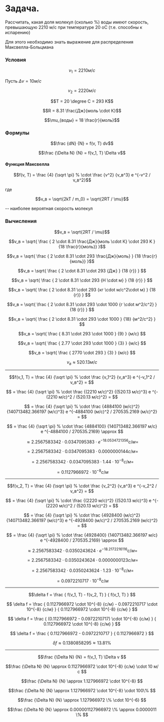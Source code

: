 # Задача.

Рассчитать, какая доля молекул (сколько %)
воды имеют скорость, превышающую 2210 м/с
при температуре 20 oC (т.е. способны к испарению)

Для этого необходимо знать выражение для
распределения Максвелла-Больцмана


### Условия

$$v_1 = 2210 м/с$$

Пусть $\Delta v = 10 м/с$

$$v_2 = 2220 м/с$$

$$T = 20 \degree C = 293 K$$

$$R = 8.31 \frac{Дж}{моль \cdot К}$$

$$\mu_{воды} = 18 \frac{г}{моль}$$

### Формулы

```math
\frac {dN} {N} = f(v, T) dv
```

```math
\frac {\Delta N} {N} = f(v_1, T) \Delta v
```

#### Функция Максвелла

```math
f(v, T) =
\frac {4} {\sqrt \pi}
% \cdot
\frac {v^2} {v_в^3}
e ^{-v^2 / v_в^2}
```
где
```math
v_в
= \sqrt{2kT / m_0}
= \sqrt{2RT / \mu}
```
\-- наиболее вероятная скорость молекул

### Вычисления

```math
v_в = \sqrt{2RT / \mu}
```
```math
v_в = \sqrt{
    \frac {
        2 \cdot 8.31 \frac{Дж}{моль \cdot К} \cdot 293 K
    } {18 \frac{г}{моль}}
}
```
```math
v_в = \sqrt{
    \frac {
        2 \cdot 8.31 \cdot 293 \frac{Дж}{моль}
    } {18 \frac{г}{моль}}
}
```
```math
v_в = \sqrt{
    \frac {
        2 \cdot 8.31 \cdot 293 {Дж}
    } {18 {г}}
} 
```
```math
v_в = \sqrt{
    \frac {
        2 \cdot 8.31 \cdot 293 {Н \cdot м}
    } {18 {г}}
} 
```
```math
v_в = \sqrt{
    \frac {
        2 \cdot 8.31 \cdot 293 {кг \cdot м/с^2\cdot м}
    } {18 {г}}
} 
```
```math
v_в = \sqrt{
    \frac {
        2 \cdot 8.31 \cdot 293 \cdot 1000 {г \cdot м^2/с^2}
    } {18 {г}}
} 
```
```math
v_в = \sqrt{
    \frac {
        2 \cdot 8.31 \cdot 293 \cdot 1000
    } {18} {м^2/с^2}
} 
```
```math
v_в = \sqrt{
    \frac {
        8.31 \cdot 293 \cdot 1000
    } {9}
} {м/с} 
```
```math
v_в = \sqrt{
    \frac {
        2.77 \cdot 293 \cdot 1000
    } {3}
} {м/с} 
```
```math
v_в = \sqrt{
    \frac {
        2770 \cdot 293
    } {3}
} {м/с} 
```
```math
v_в \approx 520.13 {м/с}
% 520.1313936561
```

---

```math
f(v_1, T)
= \frac {4} {\sqrt \pi}
% \cdot
\frac {v_1^2} {v_в^3}
e ^{-v_1^2 / v_в^2} = 
```
```math

= \frac {4} {\sqrt \pi}
% \cdot
\frac {(2210 м/с)^2} {(520.13 м/с)^3}
e ^{-(2210 м/с)^2 / (520.13 м/с)^2} = 
```
```math

= \frac {4} {\sqrt \pi}
% \cdot
\frac {4884100 (м/с)^2} {140713482.366197 (м/с)^3}
e ^{-4884100 (м/с)^2 / 270535.2169 (м/с)^2} = 
```
```math

= \frac {4} {\sqrt \pi}
% \cdot
\frac {4884100} {140713482.366197 м/с}
e ^{-4884100 / 270535.2169} \approx 
```
```math
% 4/sqrt(pi) * (4884100 / 140713482.366197) * exp(-4884100 / 270535.2169)

\approx 2.2567583342 \cdot 0.0347095383 \cdot e^{-18.0534721356} {с/м} = 
```
```math
= 2.2567583342 \cdot 0.0347095383 \cdot 0.0000000144 {с/м} = 
```
```math
= 2.2567583342 \cdot 0.0347095383 \cdot 1.44 \cdot 10^{-8} {с/м} = 
```
```math
= 0.1127966972 \cdot 10^{-8} {с/м}
% 0.0000000144
% 0.1127966972
```

---

```math
f(v_2, T)
= \frac {4} {\sqrt \pi}
% \cdot
\frac {v_2^2} {v_в^3}
e ^{-v_2^2 / v_в^2} = 
```
```math

= \frac {4} {\sqrt \pi}
% \cdot
\frac {(2220 м/с)^2} {(520.13 м/с)^3}
e ^{-(2220 м/с)^2 / (520.13 м/с)^2} = 
```
```math

= \frac {4} {\sqrt \pi}
% \cdot
\frac {4928400 (м/с)^2} {140713482.366197 (м/с)^3}
e ^{-4928400 (м/с)^2 / 270535.2169 (м/с)^2} = 
```
```math

= \frac {4} {\sqrt \pi}
% \cdot
\frac {4928400} {140713482.366197 м/с}
e ^{-4928400 / 270535.2169} \approx 
```
```math
% 4/sqrt(pi) * (4928400 / 140713482.366197) * exp(-4928400 / 270535.2169)

\approx 2.2567583342 \cdot 0.0350243624 \cdot e^{-18.2172216116} {с/м} = 
```
```math
= 2.2567583342 \cdot 0.0350243624 \cdot 0.0000000123 {с/м} = 
```
```math
= 2.2567583342 \cdot 0.0350243624 \cdot 1.23 \cdot 10^{-8} {с/м} = 
```
```math
= 0.0972210717 \cdot 10^{-8} {с/м}
% 0.0000000123
% 0.0972210717
```
---

```math
\delta f = \frac {
    f(v_1, T) - f(v_2, T)
} {
    f(v_1, T)
} 
```
```math

\delta f = \frac {
    0.1127966972 \cdot 10^{-8} {с/м} - 0.0972210717 \cdot 10^{-8} {с/м}
} {
    0.1127966972 \cdot 10^{-8} {с/м}
} 
```
```math

\delta f = \frac {
    (0.1127966972 - 0.0972210717) \cdot 10^{-8} {с/м}
} {
    0.1127966972 \cdot 10^{-8} {с/м}
} 
```
```math

\delta f = \frac {
    0.1127966972 - 0.0972210717
} {
    0.1127966972
} 
```
```math

% (0.1127966972 - 0.0972210717) / 0.1127966972
% 0.1380858295

\delta f \approx 0.1380858295 \approx 13.81\%
```

---

```math
\frac {\Delta N} {N} = f(v_1, T) \Delta v 
```
```math
\frac {\Delta N} {N} \approx 0.1127966972 \cdot 10^{-8} {с/м} \cdot 10 м/с 
```
```math
\frac {\Delta N} {N} \approx 1.127966972 \cdot 10^{-8} 
```
```math
\frac {\Delta N} {N} \approx 1.127966972 \cdot 10^{-8} \cdot 100\% 
```
```math
\frac {\Delta N} {N} \approx 1.127966972 \% \cdot 10^{-6} 
```
```math
\frac {\Delta N} {N} \approx 0.000001127966972 \% \approx 0.0000011 \% 
```